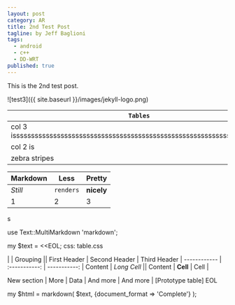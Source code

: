 ```yaml
---
layout: post
category: AR
title: 2nd Test Post
tagline: by Jeff Baglioni
tags: 
  - android
  - c++
  - DD-WRT
published: true
---
```


This is the 2nd test post.


![test3]({{ site.baseurl }}/images/jekyll-logo.png)



| `Tables`      | `Are`         | `Cool`  |
| ------------- |:-------------:| -----:|
| col 3 isssssssssssssssssssssssssssssssssssssssssssssssssssssssssssssssssssss      | right-aligned | $1600 |
| col 2 is      | centered      |   $12 |
| zebra stripes | are neat      |    $1 |




Markdown | Less | Pretty
--- | --- | ---
*Still* | `renders` | **nicely**
1 | 2 | 3

s

use Text::MultiMarkdown 'markdown';

my $text = <<EOL;
css: table.css

|             |          Grouping           ||
First Header  | Second Header | Third Header |
 ------------ | :-----------: | -----------: |
Content       |          *Long Cell*        ||
Content       |   **Cell**    |         Cell |

New section   |     More      |         Data |
And more      |            And more          |
[Prototype table]
EOL

my $html = markdown( $text, {document_format => 'Complete'} );

